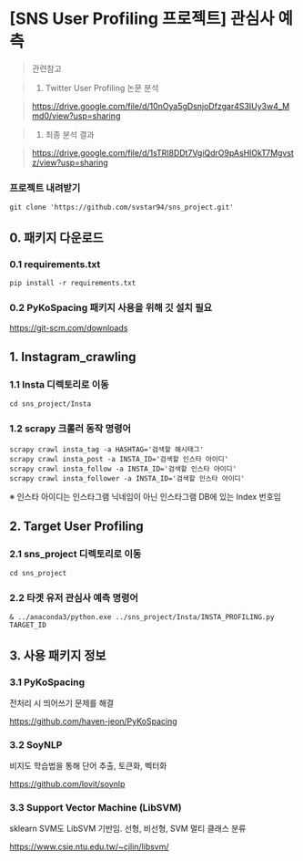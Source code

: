 # [SNS User Profiling 프로젝트] 관심사 예측



> 관련참고

> 1. Twitter User Profiling 논문 분석

> https://drive.google.com/file/d/10nOya5gDsnjoDfzgar4S3IUy3w4_Mmd0/view?usp=sharing

> 1. 최종 분석 결과

> https://drive.google.com/file/d/1sTRl8DDt7VgiQdrO9pAsHlOkT7Mgvstz/view?usp=sharing



### 프로젝트 내려받기

```
git clone 'https://github.com/svstar94/sns_project.git'
```



## 0. 패키지 다운로드

### 0.1 requirements.txt

```
pip install -r requirements.txt
```

### 0.2 PyKoSpacing 패키지 사용을 위해 깃 설치 필요

https://git-scm.com/downloads



## 1. Instagram_crawling

### 1.1 Insta 디렉토리로 이동

```
cd sns_project/Insta
```

### 1.2 scrapy 크롤러 동작 명령어

```
scrapy crawl insta_tag -a HASHTAG='검색할 해시태그'
scrapy crawl insta_post -a INSTA_ID='검색할 인스타 아이디'
scrapy crawl insta_follow -a INSTA_ID='검색할 인스타 아이디'
scrapy crawl insta_follower -a INSTA_ID='검색할 인스타 아이디'
```

※ 인스타 아이디는 인스타그램 닉네임이 아닌 인스타그램 DB에 있는 Index 번호임



## 2. Target User Profiling

### 2.1 sns_project 디렉토리로 이동

```
cd sns_project
```

### 2.2 타겟 유저 관심사 예측 명령어

```
& ../anaconda3/python.exe ../sns_project/Insta/INSTA_PROFILING.py TARGET_ID
```



## 3. 사용 패키지 정보

### 3.1 PyKoSpacing

전처리 시 띄어쓰기 문제를 해결

https://github.com/haven-jeon/PyKoSpacing

### 3.2 SoyNLP

비지도 학습법을 통해 단어 추출, 토큰화, 벡터화

https://github.com/lovit/soynlp

### 3.3 Support Vector Machine (LibSVM)

sklearn SVM도 LibSVM 기반임. 선형, 비선형, SVM 멀티 클래스 분류

https://www.csie.ntu.edu.tw/~cjlin/libsvm/



